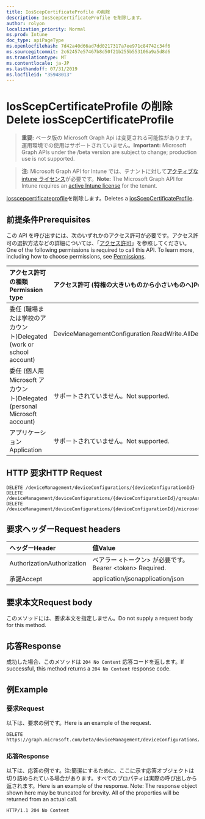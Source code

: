 ```yaml
---
title: IosScepCertificateProfile の削除
description: IosScepCertificateProfile を削除します。
author: rolyon
localization_priority: Normal
ms.prod: Intune
doc_type: apiPageType
ms.openlocfilehash: 7d42a40d66ad7dd0217317a7ee971c84742c34f6
ms.sourcegitcommit: 2c62457e57467b8d50f21b255b553106a9a5d8d6
ms.translationtype: MT
ms.contentlocale: ja-JP
ms.lasthandoff: 07/31/2019
ms.locfileid: "35948013"
---
```

# <a name="delete-iosscepcertificateprofile"></a><span data-ttu-id="c2949-103">IosScepCertificateProfile の削除</span><span class="sxs-lookup"><span data-stu-id="c2949-103">Delete iosScepCertificateProfile</span></span>

> <span data-ttu-id="c2949-104">**重要:** ベータ版の Microsoft Graph Api は変更される可能性があります。運用環境での使用はサポートされていません。</span><span class="sxs-lookup"><span data-stu-id="c2949-104">**Important:** Microsoft Graph APIs under the /beta version are subject to change; production use is not supported.</span></span>

> <span data-ttu-id="c2949-105">**注:** Microsoft Graph API for Intune では、テナントに対して[アクティブな intune ライセンス](https://go.microsoft.com/fwlink/?linkid=839381)が必要です。</span><span class="sxs-lookup"><span data-stu-id="c2949-105">**Note:** The Microsoft Graph API for Intune requires an [active Intune license](https://go.microsoft.com/fwlink/?linkid=839381) for the tenant.</span></span>

<span data-ttu-id="c2949-106">[Iosscepcertificateprofile](../resources/intune-deviceconfig-iosscepcertificateprofile.md)を削除します。</span><span class="sxs-lookup"><span data-stu-id="c2949-106">Deletes a [iosScepCertificateProfile](../resources/intune-deviceconfig-iosscepcertificateprofile.md).</span></span>

## <a name="prerequisites"></a><span data-ttu-id="c2949-107">前提条件</span><span class="sxs-lookup"><span data-stu-id="c2949-107">Prerequisites</span></span>
<span data-ttu-id="c2949-p101">この API を呼び出すには、次のいずれかのアクセス許可が必要です。アクセス許可の選択方法などの詳細については、「[アクセス許可](/graph/permissions-reference)」を参照してください。</span><span class="sxs-lookup"><span data-stu-id="c2949-p101">One of the following permissions is required to call this API. To learn more, including how to choose permissions, see [Permissions](/graph/permissions-reference).</span></span>

|<span data-ttu-id="c2949-110">アクセス許可の種類</span><span class="sxs-lookup"><span data-stu-id="c2949-110">Permission type</span></span>|<span data-ttu-id="c2949-111">アクセス許可 (特権の大きいものから小さいものへ)</span><span class="sxs-lookup"><span data-stu-id="c2949-111">Permissions (from most to least privileged)</span></span>|
|:---|:---|
|<span data-ttu-id="c2949-112">委任 (職場または学校のアカウント)</span><span class="sxs-lookup"><span data-stu-id="c2949-112">Delegated (work or school account)</span></span>|<span data-ttu-id="c2949-113">DeviceManagementConfiguration.ReadWrite.All</span><span class="sxs-lookup"><span data-stu-id="c2949-113">DeviceManagementConfiguration.ReadWrite.All</span></span>|
|<span data-ttu-id="c2949-114">委任 (個人用 Microsoft アカウント)</span><span class="sxs-lookup"><span data-stu-id="c2949-114">Delegated (personal Microsoft account)</span></span>|<span data-ttu-id="c2949-115">サポートされていません。</span><span class="sxs-lookup"><span data-stu-id="c2949-115">Not supported.</span></span>|
|<span data-ttu-id="c2949-116">アプリケーション</span><span class="sxs-lookup"><span data-stu-id="c2949-116">Application</span></span>|<span data-ttu-id="c2949-117">サポートされていません。</span><span class="sxs-lookup"><span data-stu-id="c2949-117">Not supported.</span></span>|

## <a name="http-request"></a><span data-ttu-id="c2949-118">HTTP 要求</span><span class="sxs-lookup"><span data-stu-id="c2949-118">HTTP Request</span></span>
<!-- {
  "blockType": "ignored"
}
-->
``` http
DELETE /deviceManagement/deviceConfigurations/{deviceConfigurationId}
DELETE /deviceManagement/deviceConfigurations/{deviceConfigurationId}/groupAssignments/{deviceConfigurationGroupAssignmentId}/deviceConfiguration
DELETE /deviceManagement/deviceConfigurations/{deviceConfigurationId}/microsoft.graph.windowsDomainJoinConfiguration/networkAccessConfigurations/{deviceConfigurationId}
```

## <a name="request-headers"></a><span data-ttu-id="c2949-119">要求ヘッダー</span><span class="sxs-lookup"><span data-stu-id="c2949-119">Request headers</span></span>
|<span data-ttu-id="c2949-120">ヘッダー</span><span class="sxs-lookup"><span data-stu-id="c2949-120">Header</span></span>|<span data-ttu-id="c2949-121">値</span><span class="sxs-lookup"><span data-stu-id="c2949-121">Value</span></span>|
|:---|:---|
|<span data-ttu-id="c2949-122">Authorization</span><span class="sxs-lookup"><span data-stu-id="c2949-122">Authorization</span></span>|<span data-ttu-id="c2949-123">ベアラー &lt;トークン&gt; が必要です。</span><span class="sxs-lookup"><span data-stu-id="c2949-123">Bearer &lt;token&gt; Required.</span></span>|
|<span data-ttu-id="c2949-124">承諾</span><span class="sxs-lookup"><span data-stu-id="c2949-124">Accept</span></span>|<span data-ttu-id="c2949-125">application/json</span><span class="sxs-lookup"><span data-stu-id="c2949-125">application/json</span></span>|

## <a name="request-body"></a><span data-ttu-id="c2949-126">要求本文</span><span class="sxs-lookup"><span data-stu-id="c2949-126">Request body</span></span>
<span data-ttu-id="c2949-127">このメソッドには、要求本文を指定しません。</span><span class="sxs-lookup"><span data-stu-id="c2949-127">Do not supply a request body for this method.</span></span>

## <a name="response"></a><span data-ttu-id="c2949-128">応答</span><span class="sxs-lookup"><span data-stu-id="c2949-128">Response</span></span>
<span data-ttu-id="c2949-129">成功した場合、このメソッドは `204 No Content` 応答コードを返します。</span><span class="sxs-lookup"><span data-stu-id="c2949-129">If successful, this method returns a `204 No Content` response code.</span></span>

## <a name="example"></a><span data-ttu-id="c2949-130">例</span><span class="sxs-lookup"><span data-stu-id="c2949-130">Example</span></span>

### <a name="request"></a><span data-ttu-id="c2949-131">要求</span><span class="sxs-lookup"><span data-stu-id="c2949-131">Request</span></span>
<span data-ttu-id="c2949-132">以下は、要求の例です。</span><span class="sxs-lookup"><span data-stu-id="c2949-132">Here is an example of the request.</span></span>
``` http
DELETE https://graph.microsoft.com/beta/deviceManagement/deviceConfigurations/{deviceConfigurationId}
```

### <a name="response"></a><span data-ttu-id="c2949-133">応答</span><span class="sxs-lookup"><span data-stu-id="c2949-133">Response</span></span>
<span data-ttu-id="c2949-p102">以下は、応答の例です。注:簡潔にするために、ここに示す応答オブジェクトは切り詰められている場合があります。すべてのプロパティは実際の呼び出しから返されます。</span><span class="sxs-lookup"><span data-stu-id="c2949-p102">Here is an example of the response. Note: The response object shown here may be truncated for brevity. All of the properties will be returned from an actual call.</span></span>
``` http
HTTP/1.1 204 No Content
```





